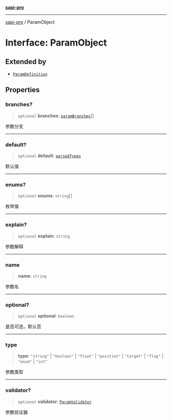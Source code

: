[**sapi-pro**](../README.md)

***

[sapi-pro](../globals.md) / ParamObject

# Interface: ParamObject

## Extended by

- [`ParamDefinition`](ParamDefinition.md)

## Properties

### branches?

> `optional` **branches**: [`paramBranches`](../type-aliases/paramBranches.md)[]

参数分支

***

### default?

> `optional` **default**: [`parsedTypes`](../type-aliases/parsedTypes.md)

默认值

***

### enums?

> `optional` **enums**: `string`[]

枚举值

***

### explain?

> `optional` **explain**: `string`

参数解释

***

### name

> **name**: `string`

参数名

***

### optional?

> `optional` **optional**: `boolean`

是否可选，默认否

***

### type

> **type**: `"string"` \| `"boolean"` \| `"float"` \| `"position"` \| `"target"` \| `"flag"` \| `"enum"` \| `"int"`

参数类型

***

### validator?

> `optional` **validator**: [`ParamValidator`](ParamValidator.md)

参数验证器
